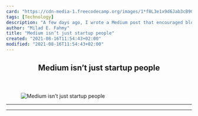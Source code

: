 ```yaml
---
card: "https://cdn-media-1.freecodecamp.org/images/1*f8L3e1x9d6Jab3cB9GqMJw.png"
tags: [Technology]
description: "A few days ago, I wrote a Medium post that encouraged blogger"
author: "Milad E. Fahmy"
title: "Medium isn’t just startup people"
created: "2021-08-16T11:54:43+02:00"
modified: "2021-08-16T11:54:43+02:00"
---
```

<div class="site-wrapper">
<main id="site-main" class="site-main outer">
<div class="inner">
<article class="post-full post tag-technology tag-design tag-writing tag-tech tag-startup ">
<header class="post-full-header">
<h1 class="post-full-title">Medium isn’t just startup people</h1>
</header>
<figure class="post-full-image">
<picture>
<source media="(max-width: 700px)" sizes="1px" srcset="data:image/gif;base64,R0lGODlhAQABAIAAAAAAAP///yH5BAEAAAAALAAAAAABAAEAAAIBRAA7 1w">
<source media="(min-width: 701px)" sizes="(max-width: 800px) 400px,
(max-width: 1170px) 700px,
1400px" srcset="https://cdn-media-1.freecodecamp.org/images/1*f8L3e1x9d6Jab3cB9GqMJw.png 300w,
https://cdn-media-1.freecodecamp.org/images/1*f8L3e1x9d6Jab3cB9GqMJw.png 600w,
https://cdn-media-1.freecodecamp.org/images/1*f8L3e1x9d6Jab3cB9GqMJw.png 1000w,
https://cdn-media-1.freecodecamp.org/images/1*f8L3e1x9d6Jab3cB9GqMJw.png 2000w">
<img onerror="this.style.display='none'" src="https://cdn-media-1.freecodecamp.org/images/1*f8L3e1x9d6Jab3cB9GqMJw.png" alt="Medium isn’t just startup people">
</picture>
</figure>
<section class="post-full-content">
<div class="post-content">
</div>
<hr>
<hr>
</section>
</article>
</div>
</main>
</div>
<!-- Google Tag Manager (noscript) -->
<!-- End Google Tag Manager (noscript) -->
